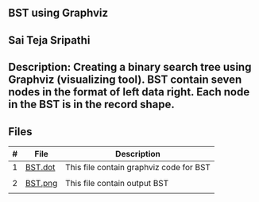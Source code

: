 ## BST using Graphviz

## Sai Teja Sripathi

## Description: Creating a binary search tree using Graphviz (visualizing tool). BST contain seven nodes in the format of left data right. Each node in the BST is in the record shape.


## Files

|  # |  File |  Description                           |
|----|-------|----------------------------------------|
| 1  |[BST.dot](https://github.com/saisri07/4883-software-tools-sripathi/blob/main/Assignments/A01/BST.dot)| This file contain graphviz code for BST|
|    |       |                                        |
| 2  |[BST.png](https://github.com/saisri07/4883-software-tools-sripathi/blob/main/Assignments/A01/BST.png)| This file contain output BST           |
|    |       |                                        |

